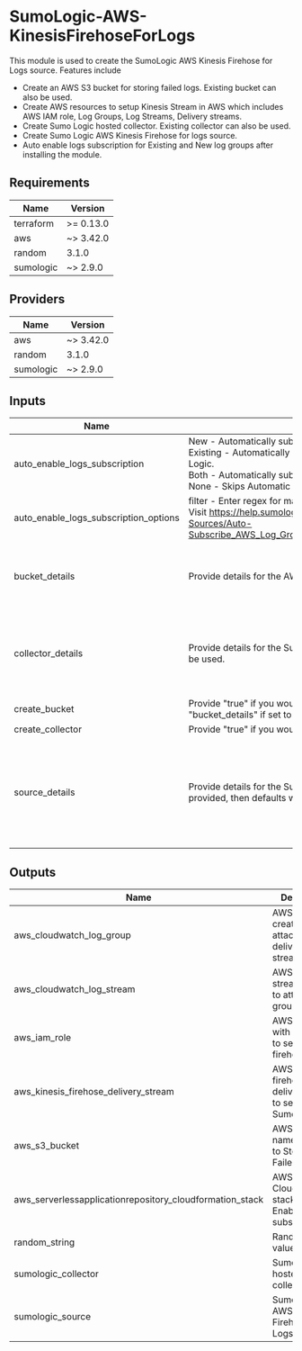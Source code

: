 # SumoLogic-AWS-KinesisFirehoseForLogs

This module is used to create the SumoLogic AWS Kinesis Firehose for Logs source. Features include
- Create an AWS S3 bucket for storing failed logs. Existing bucket can also be used.
- Create AWS resources to setup Kinesis Stream in AWS which includes AWS IAM role, Log Groups, Log Streams, Delivery streams.
- Create Sumo Logic hosted collector. Existing collector can also be used.
- Create Sumo Logic AWS Kinesis Firehose for logs source.
- Auto enable logs subscription for Existing and New log groups after installing the module.

## Requirements

| Name | Version |
|------|---------|
| terraform | >= 0.13.0 |
| aws | ~> 3.42.0 |
| random | 3.1.0 |
| sumologic | ~> 2.9.0 |

## Providers

| Name | Version |
|------|---------|
| aws | ~> 3.42.0 |
| random | 3.1.0 |
| sumologic | ~> 2.9.0 |

## Inputs

| Name | Description | Type | Default | Required |
|------|-------------|------|---------|:--------:|
| auto\_enable\_logs\_subscription | New - Automatically subscribes new log groups to send logs to Sumo Logic.<br>                              Existing - Automatically subscribes existing log groups to send logs to Sumo Logic.<br>                           Both - Automatically subscribes new and existing log groups.<br>                                None - Skips Automatic subscription. | `string` | `"Both"` | no |
| auto\_enable\_logs\_subscription\_options | filter - Enter regex for matching logGroups. Regex will check for the name. Visit https://help.sumologic.com/03Send-Data/Collect-from-Other-Data-Sources/Auto-Subscribe_AWS_Log_Groups_to_a_Lambda_Function#Configuring_parameters | <pre>object({<br>    filter = string<br>  })</pre> | <pre>{<br>  "filter": "lambda"<br>}</pre> | no |
| bucket\_details | Provide details for the AWS S3 bucket. If not provided, existing will be used. | <pre>object({<br>    bucket_name          = string<br>    force_destroy_bucket = bool<br>  })</pre> | <pre>{<br>  "bucket_name": "sumologic-kinesis-firehose-logs-random-id",<br>  "force_destroy_bucket": true<br>}</pre> | no |
| collector\_details | Provide details for the Sumo Logic collector. If not provided, then defaults will be used. | <pre>object({<br>    collector_name = string<br>    description    = string<br>    fields         = map(string)<br>  })</pre> | <pre>{<br>  "collector_name": "SumoLogic Kinesis Firehose for Logs Collector <Random ID>",<br>  "description": "This collector is created using Sumo Logic terraform AWS Kinesis Firehose for logs module to collect AWS cloudwatch logs.",<br>  "fields": {}<br>}</pre> | no |
| create\_bucket | Provide "true" if you would like to create AWS S3 bucket to store logs. Provide "bucket\_details" if set to "false". | `bool` | `true` | no |
| create\_collector | Provide "true" if you would like to create the Sumo Logic Collector. | `bool` | n/a | yes |
| source\_details | Provide details for the Sumo Logic Kinesis Firehose for Logs source. If not provided, then defaults will be used. | <pre>object({<br>    source_name     = string<br>    source_category = string<br>    collector_id    = string<br>    description     = string<br>    fields          = map(string)<br>  })</pre> | <pre>{<br>  "collector_id": "",<br>  "description": "This source is created using Sumo Logic terraform AWS Kinesis Firehose for logs module to collect AWS Cloudwatch logs.",<br>  "fields": {},<br>  "source_category": "Labs/aws/cloudwatch/logs",<br>  "source_name": "Kinesis Firehose for Logs Source"<br>}</pre> | no |

## Outputs

| Name | Description |
|------|-------------|
| aws\_cloudwatch\_log\_group | AWS Log group created to attach to delivery stream. |
| aws\_cloudwatch\_log\_stream | AWS Log stream created to attach to log group. |
| aws\_iam\_role | AWS IAM role with permission to setup kinesis firehose logs. |
| aws\_kinesis\_firehose\_delivery\_stream | AWS Kinesis firehose delivery stream to send logs to Sumo Logic. |
| aws\_s3\_bucket | AWS S3 Bucket name created to Store the Failed data. |
| aws\_serverlessapplicationrepository\_cloudformation\_stack | AWS CloudFormation stack for Auto Enable logs subscription. |
| random\_string | Random String value created. |
| sumologic\_collector | Sumo Logic hosted collector. |
| sumologic\_source | Sumo Logic AWS Kinesis Firehose for Logs source. |
